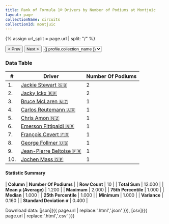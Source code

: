 ```yaml
---
title: Rank of Formula 1® Drivers by Number of Podiums at Montjuïc
layout: page
collectionName: circuits
collectionId: montjuic
---
```


{% assign url_split = page.url | split: "/" %}
<div id="collection-navigation">
<button onclick="selector.options[selector.selectedIndex-1].value && (window.location = selector.options[selector.selectedIndex-1].value);">&lt; Prev</button>
<button onclick="selector.options[selector.selectedIndex+1].value && (window.location = selector.options[selector.selectedIndex+1].value);">Next &gt;</button>
<select id="selector" onchange="this.options[this.selectedIndex].value && (window.location = this.options[this.selectedIndex].value);">
  {% for collectionId in site.data[page.collectionName].refs %}
    {% if collectionId == page.collectionId %}
      {% assign selected = "selected" %}
    {% else %}
      {% assign selected = "" %}
    {% endif %}
    {% assign profile = site.data[page.collectionName][collectionId].profile %}
    <option value="/f1/{{ page.collectionName }}/{{ collectionId }}/{{ url_split[4] }}" {{ selected }}>{{ profile.collection_name }}</option>
  {% endfor %}
</select>
</div>

<canvas id="chart" width="400" height="180"></canvas>
<script>
var data = {
  "labels" : [
    "Jackie Stewart",
    "Jacky Ickx",
    "Bruce McLaren",
    "Carlos Reutemann",
    "Chris Amon",
    "Emerson Fittipaldi",
    "François Cevert",
    "George Follmer",
    "Jean-Pierre Beltoise",
    "Jochen Mass"
  ],
  "datasets" : [
    {
      "label" : "Number Of Podiums",
      "data" : [
        2,
        2,
        1,
        1,
        1,
        1,
        1,
        1,
        1,
        1
      ],
      "borderColor" : [
        "#1D181E",
        "#1D181E",
        "#1D181E",
        "#1D181E",
        "#1D181E",
        "#1D181E",
        "#1D181E",
        "#1D181E",
        "#1D181E",
        "#1D181E"
      ],
      "borderWidth" : 1,
      "backgroundColor" : [
        "#9C8E8D",
        "#9C8E8D",
        "#9C8E8D",
        "#9C8E8D",
        "#9C8E8D",
        "#9C8E8D",
        "#9C8E8D",
        "#9C8E8D",
        "#9C8E8D",
        "#9C8E8D"
      ]
    }
  ]
};
var options = {
  legend: {
    display: false
  },
  scales: {
    xAxes: [{
      ticks: {
        beginAtZero: true,
        maxRotation: 180,
        display: window.innerWidth > 800
      }
    }],
    yAxes: [{
      ticks: {
        beginAtZero: true
      }
    }]
  },
  onResize: function(chart, size) {
    chart.options.scales.xAxes[0].ticks.display = size.width > 800;
  }
};
var chart = new Chart("chart", {
    data: data,
    type: 'bar',
    options: options
});
</script>



### Data Table

| # | Driver | Number Of Podiums |
|--|--|--|
| 1. | [Jackie Stewart 🇬🇧](/f1/drivers/stewart) | 2 |
| 2. | [Jacky Ickx 🇧🇪](/f1/drivers/ickx) | 2 |
| 3. | [Bruce McLaren 🇳🇿](/f1/drivers/mclaren) | 1 |
| 4. | [Carlos Reutemann 🇦🇷](/f1/drivers/reutemann) | 1 |
| 5. | [Chris Amon 🇳🇿](/f1/drivers/amon) | 1 |
| 6. | [Emerson Fittipaldi 🇧🇷](/f1/drivers/emerson_fittipaldi) | 1 |
| 7. | [François Cevert 🇫🇷](/f1/drivers/cevert) | 1 |
| 8. | [George Follmer 🇺🇸](/f1/drivers/follmer) | 1 |
| 9. | [Jean-Pierre Beltoise 🇫🇷](/f1/drivers/beltoise) | 1 |
| 10. | [Jochen Mass 🇩🇪](/f1/drivers/mass) | 1 |

#### Statistic Summary

| **Column** | **Number Of Podiums** |
| **Row Count** | 10 |
| **Total Sum** | 12.000 |
| **Mean μ (Average)** | 1.200 |
| **Maximum** | 2.000 |
| **75th Percentile** | 1.000 |
| **Median** | 1.000 |
| **25th Percentile** | 1.000 |
| **Minimum** | 1.000 |
| **Variance** | 0.160 |
| **Standard Deviation σ** | 0.400 |

Download data: [json]({{ page.url | replace:'.html','.json' }}), [csv]({{ page.url | replace:'.html','.csv' }})
